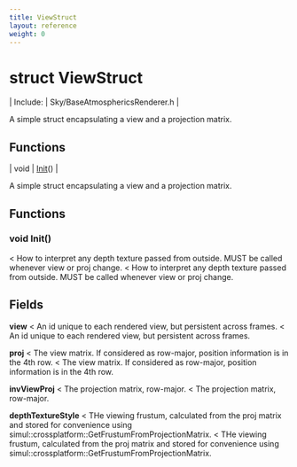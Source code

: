 ```yaml
---
title: ViewStruct
layout: reference
weight: 0
---
```

struct ViewStruct
===

| Include: | Sky/BaseAtmosphericsRenderer.h |

A simple struct encapsulating a view and a projection matrix.


Functions
---

| void | [Init](#Init)() |

A simple struct encapsulating a view and a projection matrix.
  


Functions
---

### <a name="Init"/>void Init()
< How to interpret any depth texture passed from outside.
MUST be called whenever view or proj change.
< How to interpret any depth texture passed from outside.
MUST be called whenever view or proj change.

Fields
---

**view** < An id unique to each rendered view, but persistent across frames. < An id unique to each rendered view, but persistent across frames.

**proj** < The view matrix. If considered as row-major, position information is in the 4th row. < The view matrix. If considered as row-major, position information is in the 4th row.

**invViewProj** < The projection matrix, row-major. < The projection matrix, row-major.

**depthTextureStyle** < THe viewing frustum, calculated from the proj matrix and stored for convenience using simul::crossplatform::GetFrustumFromProjectionMatrix. < THe viewing frustum, calculated from the proj matrix and stored for convenience using simul::crossplatform::GetFrustumFromProjectionMatrix.
